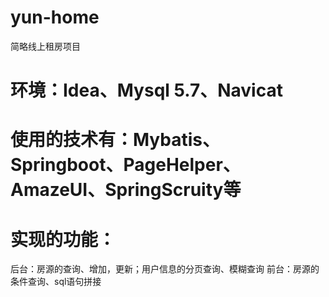 # yun-home
简略线上租房项目
# 环境：Idea、Mysql 5.7、Navicat
# 使用的技术有：Mybatis、Springboot、PageHelper、AmazeUI、SpringScruity等
# 实现的功能：
  后台：房源的查询、增加，更新；用户信息的分页查询、模糊查询
  前台：房源的条件查询、sql语句拼接
  
